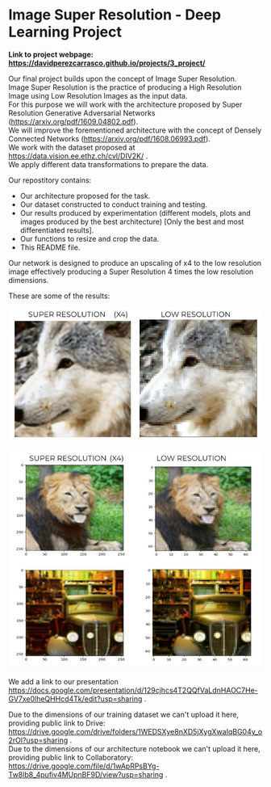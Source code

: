 # Image Super Resolution - Deep Learning Project

**Link to project webpage: https://davidperezcarrasco.github.io/projects/3_project/**

Our final project builds upon the concept of Image Super Resolution.  
Image Super Resolution is the practice of producing a High Resolution Image using Low Resolution Images as the input data.  
For this purpose we will work with the architecture proposed by Super Resolution Generative Adversarial Networks (https://arxiv.org/pdf/1609.04802.pdf).  
We will improve the forementioned architecture with the concept of Densely Connected Networks (https://arxiv.org/pdf/1608.06993.pdf).   
We work with the dataset proposed at https://data.vision.ee.ethz.ch/cvl/DIV2K/ .   
We apply different data transformations to prepare the data.  

Our repostitory contains:  
* Our architecture proposed for the task.  
* Our dataset constructed to conduct training and testing.  
* Our results produced by experimentation (different models, plots and images produced by the best architecture) [Only the best and most differentiated results].  
* Our functions to resize and crop the data.  
* This README file.

Our network is designed to produce an upscaling of x4 to the low resolution image effectively producing a Super Resolution 4 times the low resolution dimensions.  

These are some of the results:

![Results](images/results.jpg)

![More Results](images/more_results.jpg)

We add a link to our presentation https://docs.google.com/presentation/d/129cjhcs4T2QQfVaLdnHAOC7He-GV7xe0lheQHHcd4Tk/edit?usp=sharing .  

Due to the dimensions of our training dataset we can't upload it here, providing public link to Drive: 
 https://drive.google.com/drive/folders/1WEDSXye8nXD5jXygXwaIqBG04y_o2rOl?usp=sharing .  
Due to the dimensions of our architecture notebook we can't upload it here, providing public link to Collaboratory:  
https://drive.google.com/file/d/1wApRPsBYg-Tw8lb8_4pufiv4MUpnBF9D/view?usp=sharing .
